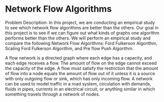 # Network Flow Algorithms
Problem Description: In this project, we are conducting an empirical study to see which network flow algorithms are better than the others. Our goal in this project is to see if we can figure out what kinds of graphs one algorithm performs better than the others. We will perform an empirical study and compare the following Network Flow Algorithms: Ford Fulkerson Algorithm, Scaling Ford Fulkerson Algorithm, and Pre flow Push Algorithm.

A flow network is a directed graph where each edge has a capacity, and each edge receives a flow. The amount of flow on the edge cannot exceed the capacity of the edge. A flow must satisfy the restriction that the amount of flow into a node equals the amount of flow out of it unless it is a source with only outgoing flow or sink, which has only incoming flow. A network can be used to model traffic in a road system, circulation with demands, fluids in pipes, currents in an electrical circuit, or anything similar in which something travels through a network of nodes.
